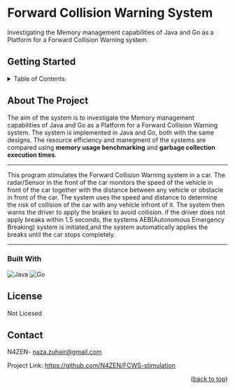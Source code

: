 
<!-- Improved compatibility of back to top link: See: https://github.com/othneildrew/Best-README-Template/pull/73 -->
<a name="readme-top"></a>

# Forward Collision Warning System

Investigating the Memory management capabilities of Java and Go as a Platform for a Forward Collision Warning system.


## Getting Started
<!-- TABLE OF CONTENTS -->
<details>
  <summary>Table of Contents</summary>
  <ol>
    <li>
      <a href="#about-the-project">About The Project</a>
      <ul>
        <li><a href="#built-with">Built With</a></li>
      </ul>
    </li>
    <li><a href="#license">License</a></li>
    <li><a href="#contact">Contact</a></li>
  </ol>
</details>


<!-- ABOUT THE PROJECT -->
## About The Project
The aim of the system is to investigate the Memory management capabilities of Java and Go as a Platform for a Forward Collision Warning system.
The system is implemented in Java and Go, both with the same designs. 
The resource efficiency and manegment of the systems are compared using **memory usage benchmarking** and **garbage 
collection execution times**. 


*************
This program stimulates the Forward Collision Warning system in a car.
The radar/Sensor in the front of the car monitors the speed of the vehicle in front of the car
  together with the distance between any vehicle or obstacle in front of the car.
The system uses the speed and distance to determine the risk of collision of the car with any
  vehicle infront of it.
The system then warns the driver to apply the brakes to avoid collision.
  if the driver does not apply breaks within 1.5 seconds, the systems AEB(Autonomous Emergency 
  Breaking) system is initiated,and the system automatically applies the breaks until the car 
  stops completely.
**************



### Built With
![Java](https://img.shields.io/badge/java-%23ED8B00.svg?style=for-the-badge&logo=java&logoColor=white)
![Go](https://img.shields.io/badge/go-%2300ADD8.svg?style=for-the-badge&logo=go&logoColor=white)


<!-- LICENSE -->
## License
Not Licesed



<!-- CONTACT -->
## Contact

N4ZEN- naza.zuhair@gmail.com

Project Link: https://github.com/N4ZEN/FCWS-stimulation

<p align="right">(<a href="#readme-top">back to top</a>)</p>



<!-- MARKDOWN LINKS & IMAGES -->

[Next-url]: https://nextjs.org/
[ReactNative.js]: https://img.shields.io/badge/ReactNative-20232A?style=for-the-badge&logo=react&logoColor=61DAFB
[ReactNative-url]: https://reactnative.dev/
[React.js]: https://img.shields.io/badge/React-20232A?style=for-the-badge&logo=react&logoColor=61DAFB
[React-url]: https://reactjs.org/
[Vue.js]: https://img.shields.io/badge/Vue.js-35495E?style=for-the-badge&logo=vuedotjs&logoColor=4FC08D
[Vue-url]: https://vuejs.org/
[Angular.io]: https://img.shields.io/badge/Angular-DD0031?style=for-the-badge&logo=angular&logoColor=white
[Angular-url]: https://angular.io/
[Svelte.dev]: https://img.shields.io/badge/Svelte-4A4A55?style=for-the-badge&logo=svelte&logoColor=FF3E00
[Svelte-url]: https://svelte.dev/
[Laravel.com]: https://img.shields.io/badge/Laravel-FF2D20?style=for-the-badge&logo=laravel&logoColor=white
[Laravel-url]: https://laravel.com
[Bootstrap.com]: https://img.shields.io/badge/Bootstrap-563D7C?style=for-the-badge&logo=bootstrap&logoColor=white
[Bootstrap-url]: https://getbootstrap.com
[JQuery.com]: https://img.shields.io/badge/jQuery-0769AD?style=for-the-badge&logo=jquery&logoColor=white
[JQuery-url]: https://jquery.com 




